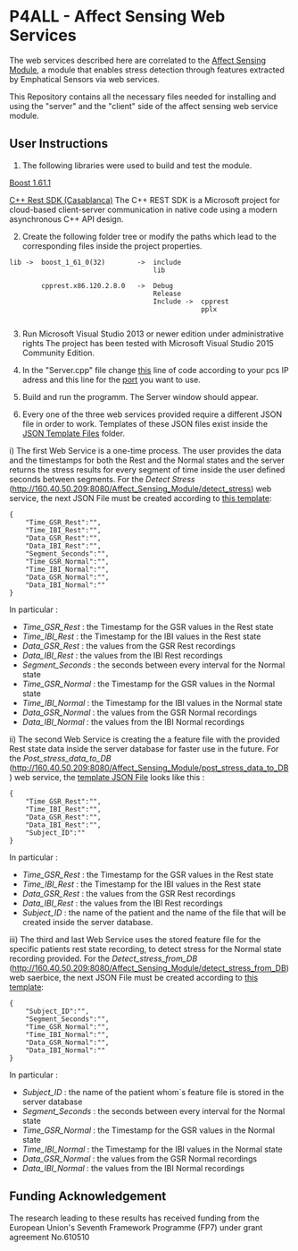# P4ALL - Affect Sensing Web Services

The web services described here are correlated to the [Affect Sensing Module](https://github.com/P4ALLcerthiti/P4ALL-Affect-Sensing-Module), a module that enables stress detection through features extracted by Emphatical Sensors via web services.

This Repository contains all the necessary files needed for installing and using the "server" and the "client" side of the affect sensing web service module.

## User Instructions

1) The following libraries were used to build and test the module.

[Boost 1.61.1](http://www.boost.org/)

[C++ Rest SDK (Casablanca)](https://casablanca.codeplex.com/)
The C++ REST SDK is a Microsoft project for cloud-based client-server communication in native code using a modern asynchronous C++ API design.

2) Create the following folder tree or modify the paths which lead to the corresponding files inside the project properties.

```
lib ->	boost_1_61_0(32)		->	include
									lib

		cpprest.x86.120.2.8.0	->	Debug
									Release
									Include ->  cpprest
												pplx
									
```

3) Run Microsoft Visual Studio 2013 or newer edition under administrative rights
   The project has been tested with Microsoft Visual Studio 2015 Community Edition.

4) In the "Server.cpp" file change [this](https://github.com/P4ALLcerthiti/P4ALL-Affect-Sensing-Web-Services/blob/master/Affect_Sensing_Web_Service/Server.cpp#L76) line of code according to your pcs IP adress and this line for the [port](https://github.com/P4ALLcerthiti/P4ALL-Affect-Sensing-Web-Services/blob/master/Affect_Sensing_Web_Service/Server.cpp#L74) you want to use.

5) Build and run the programm.
   The Server window should appear.

6) Every one of the three web services provided require a different JSON file in order to work.
   Templates of these JSON files exist inside the [JSON Template Files](https://github.com/P4ALLcerthiti/P4ALL-Affect-Sensing-Web-Services/tree/master/JSON%20Files/JSON%20Files%20with%20Various%20Intervals) folder.

i) The first Web Service is a one-time process. The user provides the data and the timestamps for both the Rest and the Normal states and the server returns the stress results for every segment of time inside the user defined seconds between segments.
For the *Detect Stress* (http://160.40.50.209:8080/Affect_Sensing_Module/detect_stress) web service, the next JSON File must be created according to [this template](https://github.com/P4ALLcerthiti/P4ALL-Affect-Sensing-Web-Services/blob/master/JSON%20Files/Templates/template_detect_stress.json):
   
```
{
	"Time_GSR_Rest":"",
	"Time_IBI_Rest":"",
	"Data_GSR_Rest":"",
	"Data_IBI_Rest":"",
	"Segment_Seconds":"",
	"Time_GSR_Normal":"",
	"Time_IBI_Normal":"",
	"Data_GSR_Normal":"",
	"Data_IBI_Normal":""
}
```

   In particular :
   - *Time_GSR_Rest* : the Timestamp for the GSR values in the Rest state
   - *Time_IBI_Rest* : the Timestamp for the IBI values in the Rest state
   - *Data_GSR_Rest* : the values from the GSR Rest recordings
   - *Data_IBI_Rest* : the values from the IBI Rest recordings
   - *Segment_Seconds* : the seconds between every interval for the Normal state
   - *Time_GSR_Normal* : the Timestamp for the GSR values in the Normal state
   - *Time_IBI_Normal* : the Timestamp for the IBI values in the Normal state
   - *Data_GSR_Normal* : the values from the GSR Normal recordings
   - *Data_IBI_Normal* : the values from the IBI Normal recordings
   

ii) The second Web Service is creating the a feature file with the provided Rest state data inside the server database for faster use in the future.
For the *Post_stress_data_to_DB* (http://160.40.50.209:8080/Affect_Sensing_Module/post_stress_data_to_DB) web service, the [template JSON File](https://github.com/P4ALLcerthiti/P4ALL-Affect-Sensing-Web-Services/blob/master/JSON%20Files/Templates/template_post_stress_data_to_DB.json)  looks like this :
	
```
{
	"Time_GSR_Rest":"",
	"Time_IBI_Rest":"",
	"Data_GSR_Rest":"",
	"Data_IBI_Rest":"",
	"Subject_ID":""
}
```
In particular :
- *Time_GSR_Rest* : the Timestamp for the GSR values in the Rest state
- *Time_IBI_Rest* : the Timestamp for the IBI values in the Rest state
- *Data_GSR_Rest* : the values from the GSR Rest recordings
- *Data_IBI_Rest* : the values from the IBI Rest recordings
- *Subject_ID* : the name of the patient and the name of the file that will be created inside the server database.
   
iii) The third and last Web Service uses the stored feature file for the specific patients rest state recording, to detect stress for the Normal state recording provided.
For the *Detect_stress_from_DB* (http://160.40.50.209:8080/Affect_Sensing_Module/detect_stress_from_DB) web saerbice, the next JSON File must be created according to [this template](https://github.com/P4ALLcerthiti/P4ALL-Affect-Sensing-Web-Services/blob/master/JSON%20Files/Templates/template_detect_stress_from_DB.json):

```
{
	"Subject_ID":"",
	"Segment_Seconds":"",
	"Time_GSR_Normal":"",
	"Time_IBI_Normal":"",
	"Data_GSR_Normal":"",
	"Data_IBI_Normal":""
}
```
In particular :
- *Subject_ID* : the name of the patient whom`s feature file is stored in the server database
- *Segment_Seconds* : the seconds between every interval for the Normal state
- *Time_GSR_Normal* : the Timestamp for the GSR values in the Normal state
- *Time_IBI_Normal* : the Timestamp for the IBI values in the Normal state
- *Data_GSR_Normal* : the values from the GSR Normal recordings
- *Data_IBI_Normal* : the values from the IBI Normal recordings
	
## Funding Acknowledgement

The research leading to these results has received funding from the European Union's Seventh Framework Programme (FP7) under grant agreement No.610510
